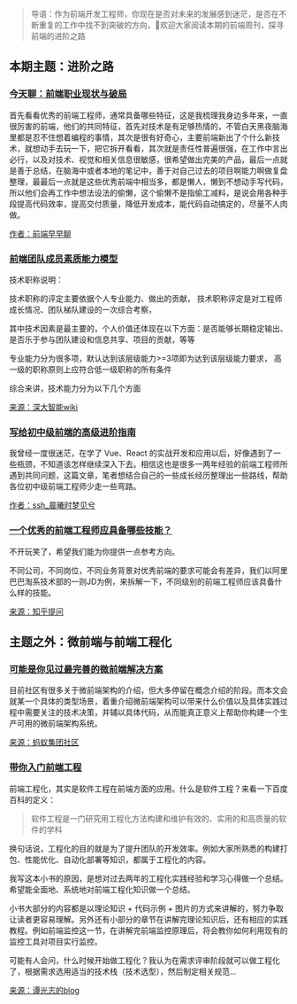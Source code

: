 

>导语：作为前端开发工程师，你现在是否对未来的发展感到迷茫，是否在不断重复的工作中找不到突破的方向，👏欢迎大家阅读本期的前端周刊，探寻前端的进阶之路
## 本期主题：进阶之路

### [今天聊：前端职业现状与破局](https://juejin.cn/post/6918737683850199053)

首先看看优秀的前端工程师，通常具备哪些特征，这是我梳理我身边多年来，一直很厉害的前端，他们的共同特征，首先对技术是有足够热情的，不管白天黑夜脑海里都是忍不住想着编程的事情，其次是很有好奇心，主要前端新出了个什么新技术，就想动手去玩一下，把它拆开看看，其次就是责任性普遍很强，在工作中言出必行，以及对技术、视觉和相关信息很敏感，很希望做出完美的产品，最后一点就是善于总结，在脑海中或者本地的笔记中，善于对自己过去的项目啊能力啊做复盘整理，最最后一点就是这些优秀前端中相当多，都是懒人，懒到不想动手写代码，所以他们会再工作中想法设法的偷懒，这个偷懒不是指偷工减料，是说会用各种手段提高代码效率，提高交付质量，降低开发成本，能代码自动搞定的，尽量不人肉做。

[作者：前端早早聊](https://juejin.cn/post/6918737683850199053)

### [前端团队成员素质能力模型](http://confluence.sendinfo.com/pages/viewpage.action?pageId=31359063)

技术职称说明：

技术职称的评定主要依据个人专业能力、做出的贡献， 技术职称评定是对工程师成长情况、团队梯队建设的一次综合考察，

其中技术因素是最主要的，个人价值还体现在以下方面：是否能够长期稳定输出、是否乐于参与团队建设和信息共享、项目的贡献，等等

专业能力分为很多项，默认达到该层级能力>=3项即为达到该层级能力要求， 高一级的职称原则上应符合低一级职称的所有条件

综合来讲，技术能力分为以下几个方面

[来源：深大智能wiki](http://confluence.sendinfo.com/pages/viewpage.action?pageId=31359063)

### [写给初中级前端的高级进阶指南](https://juejin.cn/post/6844904103504527374)

我曾经一度很迷茫，在学了 Vue、React 的实战开发和应用以后，好像遇到了一些瓶颈，不知道该怎样继续深入下去。相信这也是很多一两年经验的前端工程师所遇到共同问题，这篇文章，笔者想结合自己的一些成长经历整理出一些路线，帮助各位初中级前端工程师少走一些弯路。

[作者：ssh_晨曦时梦见兮](https://juejin.cn/post/6844904103504527374)

### [一个优秀的前端工程师应具备哪些技能？](https://www.zhihu.com/question/26938237/answer/1490785839)

不开玩笑了，希望我们能为你提供一点参考方向。

不同公司，不同岗位，不同业务背景对优秀前端的要求可能会有差异，我们以阿里巴巴淘系技术部的一则JD为例，来拆解一下，不同级别的前端工程师应该具备什么样的技能。

[来源：知乎提问](https://www.zhihu.com/question/26938237/answer/1490785839)

## 主题之外：微前端与前端工程化

### [可能是你见过最完善的微前端解决方案](https://tech.antfin.com/community/articles/536)

目前社区有很多关于微前端架构的介绍，但大多停留在概念介绍的阶段。而本文会就某一个具体的类型场景，着重介绍微前端架构可以带来什么价值以及具体实践过程中需要关注的技术决策，并辅以具体代码，从而能真正意义上帮助你构建一个生产可用的微前端架构系统。

[来源：蚂蚁集团社区](https://tech.antfin.com/community/articles/536)

### [带你入门前端工程](https://woai3c.gitee.io/introduction-to-front-end-engineering/)

前端工程化，其实是软件工程在前端方面的应用。什么是软件工程？来看一下百度百科的定义：

>软件工程是一门研究用工程化方法构建和维护有效的、实用的和高质量的软件的学科

换句话说，工程化的目的就是为了提升团队的开发效率。例如大家所熟悉的构建打包、性能优化、自动化部署等知识，都属于工程化的内容。

我写这本小书的原因，是想对过去两年的工程化实践经验和学习心得做一个总结。希望能全面地、系统地对前端工程化知识做一个总结。

小书大部分的内容都是以理论知识 + 代码示例 + 图片的方式来讲解的，努力争取让读者更容易理解。另外还有小部分的章节在讲解完理论知识后，还有相应的实践教程。例如前端监控这一节，在讲解完前端监控原理后，将会教你如何利用现有的监控工具对项目实行监控。

可能有人会问，什么时候开始做工程化？我认为在需求评审阶段就可以做工程化了，根据需求选用适当的技术栈（技术选型），然后制定相关规范…

[来源：谭光志的blog](https://woai3c.gitee.io/introduction-to-front-end-engineering/)

